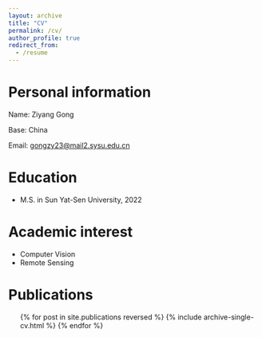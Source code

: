 ```yaml
---
layout: archive
title: "CV"
permalink: /cv/
author_profile: true
redirect_from:
  - /resume
---
```


<!-- {% include base_path %} -->

Personal information
======
Name: Ziyang Gong

Base: China

Email: gongzy23@mail2.sysu.edu.cn

Education
======
* M.S. in Sun Yat-Sen University, 2022

Academic interest
======
* Computer Vision
* Remote Sensing

Publications
======
  <ul>{% for post in site.publications reversed %}
    {% include archive-single-cv.html %}
  {% endfor %}</ul>
  
<!-- Talks
======
  <ul>{% for post in site.talks reversed %}
    {% include archive-single-talk-cv.html  %}
  {% endfor %}</ul>
  
Teaching
======
  <ul>{% for post in site.teaching reversed %}
    {% include archive-single-cv.html %}
  {% endfor %}</ul>
  
Service and leadership
======
* Currently signed in to 43 different slack teams -->
